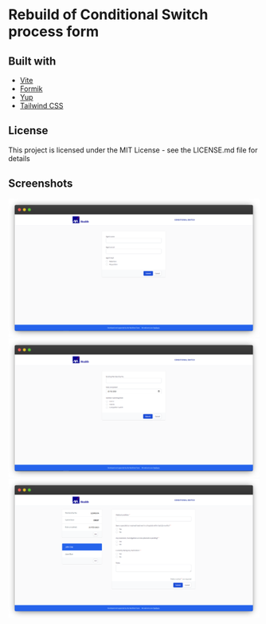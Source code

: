# Rebuild of Conditional Switch process form

## Built with

- [Vite](https://vitejs.dev/)
- [Formik](https://formik.org/)
- [Yup](https://www.npmjs.com/package/yup)
- [Tailwind CSS](https://tailwindcss.com/)

## License

This project is licensed under the MIT License - see the LICENSE.md file for details

## Screenshots

<img src='/public/images/screenshot1.png' />
<img src='/public/images/screenshot2.png' />
<img src='/public/images/screenshot3.png' />
